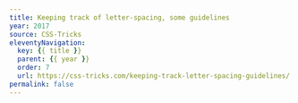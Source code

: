 ```yaml
---
title: Keeping track of letter-spacing, some guidelines
year: 2017
source: CSS-Tricks
eleventyNavigation:
  key: {{ title }}
  parent: {{ year }}
  order: 7
  url: https://css-tricks.com/keeping-track-letter-spacing-guidelines/
permalink: false
---
```

